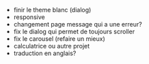 - finir le theme blanc (dialog)
- responsive
- changement page message qui a une erreur?
- fix le dialog qui permet de toujours scroller
- fix le carousel (refaire un mieux)
- calculatrice ou autre projet
- traduction en anglais?
